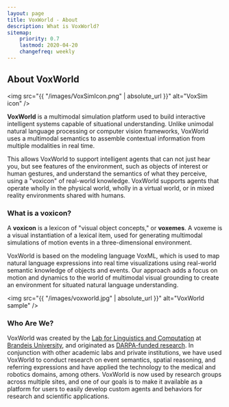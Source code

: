 ```yaml
---
layout: page
title: VoxWorld - About
description: What is VoxWorld?
sitemap:
    priority: 0.7
    lastmod: 2020-04-20
    changefreq: weekly
---
```

## About VoxWorld

<span class="image left"><img src="{{ "/images/VoxSimIcon.png" | absolute_url }}" alt="VoxSim icon" /></span>

**VoxWorld** is a multimodal simulation platform used to build interactive intelligent systems capable of situational understanding.  Unlike unimodal natural language processing or computer vision frameworks, VoxWorld uses a multimodal semantics to assemble contextual information from multiple modalities in real time.

This allows VoxWorld to support intelligent agents that can not just hear you, but see features of the environment, such as objects of interest or human gestures, and understand the semantics of what they perceive, using a "voxicon" of real-world knowledge.  VoxWorld supports agents that operate wholly in the physical world, wholly in a virtual world, or in mixed reality environments shared with humans.

### What is a voxicon?
<div class="box">
  <p>
  A <b>voxicon</b> is a lexicon of "visual object concepts," or <b>voxemes</b>. A voxeme is a visual instantiation of a lexical item, used for generating multimodal simulations of motion events in a three-dimensional environment.</p>

<p>VoxWorld is based on the modeling language VoxML, which is used to map natural language expressions into real time visualizations using real-world semantic knowledge of objects and events. Our approach adds a focus on motion and dynamics to the world of multimodal visual grounding to create an environment for situated natural language understanding.
  </p>
</div>

<span class="image left"><img src="{{ "/images/voxworld.jpg" | absolute_url }}" alt="VoxWorld sample" /></span>

### Who Are We?

VoxWorld was created by the [Lab for Linguistics and Computation](https://brandeis-llc.github.io) at [Brandeis University](https://www.brandeis.edu/computer-science/), and originated as [DARPA-funded research](https://www.darpa.mil/program/communicating-with-computers).  In conjunction with other academic labs and private  institutions, we have used VoxWorld to conduct research on event semantics, spatial reasoning, and referring expressions and have applied the technology to the medical and robotics domains, among others.  VoxWorld is now used by research groups across multiple sites, and one of our goals is to make it available as a platform for users to easily develop custom agents and behaviors for research and scientific applications.

